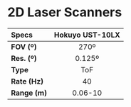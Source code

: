# 2D Laser Scanners

| Specs            | Hokuyo UST-10LX |
| :--------------- | :-------------: |
| **FOV (º)**      | 270º            |
| **Res. (º)**     | 0.125º          |
| **Type**         | ToF             |
| **Rate (Hz)**    | 40              |
| **Range (m)**    | 0.06-10         |
